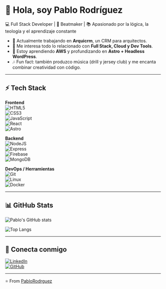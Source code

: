 # 👋 Hola, soy Pablo Rodríguez

💻 Full Stack Developer | 🎵 Beatmaker | 📚 Apasionado por la lógica, la teología y el aprendizaje constante  

- 🚀 Actualmente trabajando en **Arquicrm**, un CRM para arquitectos.  
- 🔧 Me interesa todo lo relacionado con **Full Stack, Cloud y Dev Tools**.  
- 📖 Estoy aprendiendo **AWS** y profundizando en **Astro + Headless WordPress**.  
- 🎶 Fun fact: también produzco música (drill y jersey club) y me encanta combinar creatividad con código.  

---

## ⚡ Tech Stack

**Frontend**  
![HTML5](https://img.shields.io/badge/HTML5-E34F26?style=for-the-badge&logo=html5&logoColor=white)  
![CSS3](https://img.shields.io/badge/CSS3-1572B6?style=for-the-badge&logo=css3&logoColor=white)  
![JavaScript](https://img.shields.io/badge/JavaScript-323330?style=for-the-badge&logo=javascript&logoColor=F7DF1E)  
![React](https://img.shields.io/badge/React-20232A?style=for-the-badge&logo=react&logoColor=61DAFB)  
![Astro](https://img.shields.io/badge/Astro-FF5D01?style=for-the-badge&logo=astro&logoColor=white)  

**Backend**  
![NodeJS](https://img.shields.io/badge/Node.js-43853D?style=for-the-badge&logo=node.js&logoColor=white)  
![Express](https://img.shields.io/badge/Express.js-404D59?style=for-the-badge)  
![Firebase](https://img.shields.io/badge/Firebase-ffca28?style=for-the-badge&logo=firebase&logoColor=black)  
![MongoDB](https://img.shields.io/badge/MongoDB-4EA94B?style=for-the-badge&logo=mongodb&logoColor=white)  

**DevOps / Herramientas**  
![Git](https://img.shields.io/badge/Git-F05032?style=for-the-badge&logo=git&logoColor=white)  
![Linux](https://img.shields.io/badge/Linux-FCC624?style=for-the-badge&logo=linux&logoColor=black)  
![Docker](https://img.shields.io/badge/Docker-2496ED?style=for-the-badge&logo=docker&logoColor=white)  

---

## 📊 GitHub Stats
![Pablo's GitHub stats](https://github-readme-stats.vercel.app/api?username=PabloRodrguez&show_icons=true&theme=tokyonight)

![Top Langs](https://github-readme-stats.vercel.app/api/top-langs/?username=PabloRodrguez&layout=compact&theme=tokyonight)

---

## 🔗 Conecta conmigo
[![LinkedIn](https://img.shields.io/badge/LinkedIn-0e76a8?style=for-the-badge&logo=linkedin&logoColor=white)](https://www.linkedin.com/jaycitom)  
[![GitHub](https://img.shields.io/badge/GitHub-100000?style=for-the-badge&logo=github&logoColor=white)](https://github.com/PabloRodrguez)  

---
⭐️ From [PabloRodrguez](https://github.com/PabloRodrguez)
